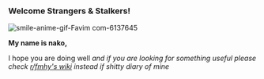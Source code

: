 

### Welcome Strangers & Stalkers!
![smile-anime-gif-Favim com-6137645](https://user-images.githubusercontent.com/104431642/173763633-b322944f-42fe-4e20-b6e5-b085e7850b9d.gif)

**My name is nako,**

I hope you are doing well 
*and if you are looking for something useful please check [r/fmhy's wiki](https://github.com/nbats/FMHY/wiki/FREEMEDIAHECKYEAH) instead if shitty diary of mine*
